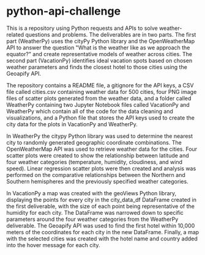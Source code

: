 # python-api-challenge

This is a repository using Python requests and APIs to solve weather-related questions and problems.  The deliverables are in two parts.  The first part (WeatherPy) uses the cityPy Python library and the OpenWeatherMap API to answer the question "What is the weather like as we approach the equator?" and create representative models of weather across cities.  The second part (VacationPy) identifies ideal vacation spots based on chosen weather parameters and finds the closest hotel to those cities using the Geoapify API.

The repository contains a README file, a gitignore for the API keys, a CSV file called cities.csv containing weather data for 500 cities, four PNG image files of scatter plots generated from the weather data, and a folder called WeatherPy containing two Jupyter Notebook files called VacationPy and WeatherPy which contain all of the code for the data cleaning and visualizations, and a Python file that stores the API keys used to create the city data for the plots in VacationPy and WeatherPy.

In WeatherPy the citypy Python library was used to determine the nearest city to randomly generated geographic coordinate combinations.  The OpenWeatherMap API was used to retrieve weather data for the cities.  Four scatter plots were created to show the relationship between latitude and four weather categories (temperature, humidity, cloudiness, and wind speed).  Linear regression scatter plots were then created and analysis was performed on the comparative relationships between the Northern and Southern hemispheres and the previously specified weather categories.

In VacationPy a map was created with the geoViews Python library, displaying the points for every city in the city_data_df DataFrame created in the first deliverable, with the size of each point being representative of the humidity for each city. The DataFrame was narrowed down to specific parameters around the four weather categories from the WeatherPy deliverable.  The Geoapify API was used to find the first hotel within 10,000 meters of the coordinates for each city in the new DataFrame.  Finally, a map with the selected cities was created with the hotel name and country added into the hover message for each city.
